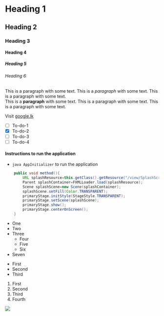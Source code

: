 # Heading 1
## Heading 2
### Heading 3
#### Heading 4
##### Heading 5
###### Heading 6

This is a paragraph with some text. 
This is a *paragraph* with some text.
This is a paragraph with some text.<br>
This is a **paragraph** with some text.
This is a paragraph with some text.
This is a paragraph with some text.

Visit [google.lk](https://google.lk)

- [ ] To-do-1
- [x] To-do-2
- [ ] To-do-3
- [ ] To-do-4

#### Instructions to run the application
- `java AppInitializer` to run the application

```java
    public void method(){
        URL splashResource=this.getClass().getResource("/view/SplashScreenForm.fxml");
        Parent splashContainer=FXMLLoader.load(splashResource);
        Scene splashScene=new Scene(splashContainer);
        splashScene.setFill(Color.TRANSPARENT);
        primaryStage.initStyle(StageStyle.TRANSPARENT);
        primaryStage.setScene(splashScene);
        primaryStage.show();
        primaryStage.centerOnScreen();
    }
```

- One
- Two
- Three
  - Four
  - Five
  - Six
- Seven

* First
* Second
* Third

1. First
2. Second
3. Third
4. Fourth

![](https://www.google.com/images/branding/googlelogo/1x/googlelogo_color_272x92dp.png)